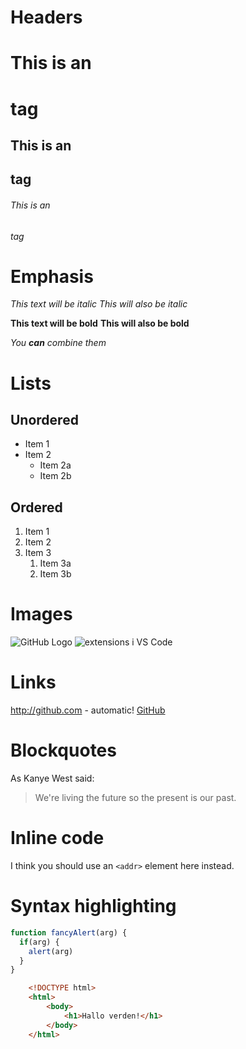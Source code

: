 # Headers

# This is an <h1> tag
## This is an <h2> tag
###### This is an <h6> tag

# Emphasis

*This text will be italic*
_This will also be italic_

**This text will be bold**
__This will also be bold__

_You **can** combine them_

# Lists
## Unordered

* Item 1
* Item 2
  * Item 2a
  * Item 2b

## Ordered

1. Item 1
1. Item 2
1. Item 3
   1. Item 3a
   1. Item 3b

# Images
![GitHub Logo](/images/logo.png)
![extensions i VS Code](extensions.png ':size=200')

# Links

http://github.com - automatic!
[GitHub](http://github.com)

# Blockquotes
As Kanye West said:

> We're living the future so
> the present is our past.

# Inline code

I think you should use an
`<addr>` element here instead.

# Syntax highlighting
```javascript
function fancyAlert(arg) {
  if(arg) {
    alert(arg)
  }
}
```
```HTML
    <!DOCTYPE html>
    <html>
        <body>
            <h1>Hallo verden!</h1>
        </body>
    </html>
```